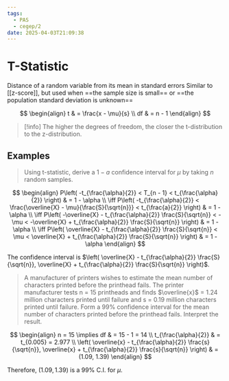 ```yaml
---
tags:
  - PAS
  - cegep/2
date: 2025-04-03T21:09:38
---
```


# T-Statistic

Distance of a random variable from its mean in standard errors
Similar to [[z-score]], but used when ==the sample size is small== or ==the population standard deviation is unknown==

$$
\begin{align}
t & = \frac{x - \mu}{s} \\
df & = n - 1
\end{align}
$$

> [!info] The higher the degrees of freedom, the closer the t-distribution to the z-distribution.

## Examples

> Using t-statistic, derive a $1 - a$ confidence interval for $\mu$ by taking $n$ random samples.

$$
\begin{align}
P\left( -t_{\frac{\alpha}{2}} < T_{n - 1} < t_{\frac{\alpha}{2}} \right) & = 1 - \alpha \\
\iff P\left( -t_{\frac{\alpha}{2}} < \frac{\overline{X} - \mu}{\frac{S}{\sqrt{n}}} < t_{\frac{a}{2}} \right) & = 1 - \alpha \\
\iff P\left( -\overline{X} - t_{\frac{\alpha}{2}} \frac{S}{\sqrt{n}} < -\mu < -\overline{X} + t_{\frac{\alpha}{2}} \frac{S}{\sqrt{n}} \right) & = 1 - \alpha \\
\iff P\left( \overline{X} - t_{\frac{\alpha}{2}} \frac{S}{\sqrt{n}} < \mu < \overline{X} + t_{\frac{\alpha}{2}} \frac{S}{\sqrt{n}} \right) & = 1 - \alpha
\end{align}
$$

The confidence interval is $\left( \overline{X} - t_{\frac{\alpha}{2}} \frac{S}{\sqrt{n}}, \overline{X} + t_{\frac{\alpha}{2}} \frac{S}{\sqrt{n}} \right)$.

> A manufacturer of printers wishes to estimate the mean number of characters printed before the printhead fails. The printer manufacturer tests n = 15 printheads and finds $\overline{x}$ = 1.24 million characters printed until failure and s = 0.19 million characters printed until failure. Form a 99% confidence interval for the mean number of characters printed before the printhead fails. Interpret the result.

$$
\begin{align}
n = 15 \implies df & = 15 - 1 = 14 \\
t_{\frac{\alpha}{2}} & = t_{0.005} = 2.977 \\
\left( \overline{x} - t_{\frac{\alpha}{2}} \frac{s}{\sqrt{n}}, \overline{x} + t_{\frac{\alpha}{2}} \frac{s}{\sqrt{n}} \right) & =(1.09, 1.39)
\end{align}
$$

Therefore, $(1.09, 1.39)$ is a 99% C.I. for $\mu$.